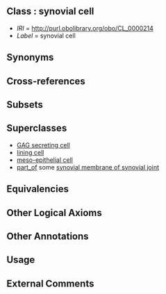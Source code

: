 
## Class : synovial cell

 * *IRI* = http://purl.obolibrary.org/obo/CL_0000214
 * *Label* = synovial cell

## Synonyms


## Cross-references


## Subsets


## Superclasses

 * [GAG secreting cell](../../CL/53/CL_0000153.md)
 * [lining cell](../../CL/13/CL_0000213.md)
 * [meso-epithelial cell](../../CL/78/CL_0002078.md)
 * [part_of](../../BFO/50/BFO_0000050.md) some [synovial membrane of synovial joint](../../UBERON/18/UBERON_0002018.md)

## Equivalencies


## Other Logical Axioms


## Other Annotations


## Usage


## External Comments

